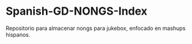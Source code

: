 # Spanish-GD-NONGS-Index

Repositorio para almacenar nongs para jukebox, enfocado en mashups hispanos.
